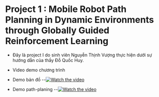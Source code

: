 # Project 1 : Mobile Robot Path Planning in Dynamic Environments through Globally Guided Reinforcement Learning
- Đây là project I do sinh viên Nguyễn Thịnh Vượng thực hiện dưới sự hướng dẫn của thầy Đỗ Quốc Huy.
- Video demo chương trình 
- Demo bản đồ
--[![Watch the video](https://img.youtube.com/vi/T-D1KVIuvjA/maxresdefault.jpg)](https://youtu.be/T-D1KVIuvjA)

- Demo path-planing
--[![Watch the video](https://img.youtube.com/vi/T-D1KVIuvjA/maxresdefault.jpg)](https://youtu.be/T-D1KVIuvjA)

